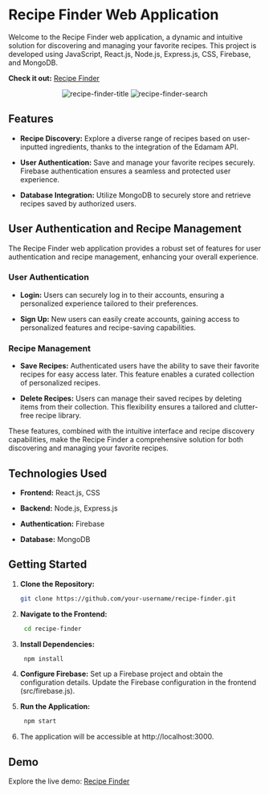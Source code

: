 # Recipe Finder Web Application

Welcome to the Recipe Finder web application, a dynamic and intuitive solution for discovering and managing your favorite recipes. This project is developed using JavaScript, React.js, Node.js, Express.js, CSS, Firebase, and MongoDB.

**Check it out:** [Recipe Finder](https://bilalm04.github.io/recipe-finder/)

<div align="center">

![recipe-finder-title](https://github.com/user-attachments/assets/54f115be-c303-4e88-87a5-ed7f2727b77f)
![recipe-finder-search](https://github.com/user-attachments/assets/3bd1bb7f-d730-40a4-a0b0-6c7486bbe5ee)

</div>

## Features

- **Recipe Discovery:** Explore a diverse range of recipes based on user-inputted ingredients, thanks to the integration of the Edamam API.

- **User Authentication:** Save and manage your favorite recipes securely. Firebase authentication ensures a seamless and protected user experience.

- **Database Integration:** Utilize MongoDB to securely store and retrieve recipes saved by authorized users.

## User Authentication and Recipe Management

The Recipe Finder web application provides a robust set of features for user authentication and recipe management, enhancing your overall experience.

### User Authentication

- **Login:** Users can securely log in to their accounts, ensuring a personalized experience tailored to their preferences.

- **Sign Up:** New users can easily create accounts, gaining access to personalized features and recipe-saving capabilities.

### Recipe Management

- **Save Recipes:** Authenticated users have the ability to save their favorite recipes for easy access later. This feature enables a curated collection of personalized recipes.

- **Delete Recipes:** Users can manage their saved recipes by deleting items from their collection. This flexibility ensures a tailored and clutter-free recipe library.

These features, combined with the intuitive interface and recipe discovery capabilities, make the Recipe Finder a comprehensive solution for both discovering and managing your favorite recipes.


## Technologies Used

- **Frontend:** React.js, CSS

- **Backend:** Node.js, Express.js

- **Authentication:** Firebase

- **Database:** MongoDB

## Getting Started

1. **Clone the Repository:**
   ```bash
   git clone https://github.com/your-username/recipe-finder.git

2. **Navigate to the Frontend:**
   ```bash
    cd recipe-finder
   
3. **Install Dependencies:**
   ```bash
    npm install

4. **Configure Firebase:** Set up a Firebase project and obtain the configuration details. Update the Firebase configuration in the frontend (src/firebase.js).

5. **Run the Application:**
   ```bash
    npm start

7. The application will be accessible at http://localhost:3000.

## Demo

Explore the live demo: [Recipe Finder](https://bilalm04.github.io/recipe-finder/)
